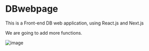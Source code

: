 # DBwebpage

This is a Front-end DB web application,
using React.js and Next.js

We are going to add more functions.

![image](https://user-images.githubusercontent.com/75458741/165089551-964c2054-1853-48eb-a0fc-5a52f0610ebc.png)

